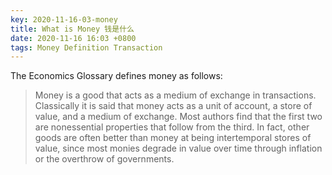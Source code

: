 ```yaml
---
key: 2020-11-16-03-money
title: What is Money 钱是什么
date: 2020-11-16 16:03 +0800
tags: Money Definition Transaction
---
```


The Economics Glossary defines money as follows:

> Money is a good that acts as a medium of exchange in transactions. Classically it is 
> said that money acts as a unit of account, a store of value, and a medium of exchange. 
> Most authors find that the first two are nonessential properties that follow from the 
> third. In fact, other goods are often better than money at being intertemporal stores 
> of value, since most monies degrade in value over time through inflation or the 
> overthrow of governments.



<!--more-->
